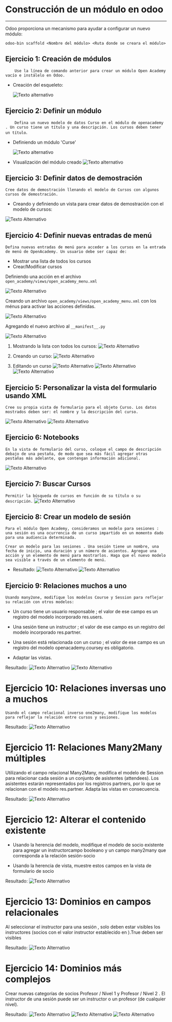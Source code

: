 # Construcción de un módulo en odoo
---

Odoo proporciona un mecanismo para ayudar a configurar un nuevo módulo:

    odoo-bin scaffold <Nombre del módulo> <Ruta donde se creara el módulo>

## Ejercicio 1: Creación de módulos
`    Use la línea de comando anterior para crear un módulo Open Academy vacío e instálelo en Odoo.`

  - Creación del esqueleto:
  
    ![Texto alternativo]([img1]:https://github.com/mkhi33/open_academy/blob/main/screenshots/1.png "Comando para crear el esqueleto del módulo")
    

## Ejercicio 2: Definir un módulo
`    Defina un nuevo modelo de datos Curso en el módulo de openacademy . Un curso tiene un título y una descripción. Los cursos deben tener un título`.

  - Definiendo un módulo 'Curse'
  
    ![Texto alternativo]([img2]:https://github.com/mkhi33/open_academy/blob/main/screenshots/2.png "definiendo un módulo")

  - Visualización del módulo creado
    ![Texto alternativo]([img2]:https://github.com/mkhi33/open_academy/blob/main/screenshots/install.png "Visualizando un módulo")
  

## Ejercicio 3: Definir datos de demostración
    
`Cree datos de demostración llenando el modelo de Cursos con algunos cursos de demostración.`

  - Creando y definiendo un vista para crear datos de demostración con el modelo de cursos:
  
  ![Texto Alternativo]([img1]:https://github.com/mkhi33/open_academy/blob/main/screenshots/4.png "Creando datos de muestra en la vista course.xml")


## Ejercicio 4: Definir nuevas entradas de menú

`Defina nuevas entradas de menú para acceder a los cursos en la entrada de menú de OpenAcademy. Un usuario debe ser capaz de:`
  - Mostrar una lista de todos los cursos
  - Crear/Modificar cursos


  Definiendo una acción en el archivo `open_academy/views/open_academy_menu.xml`

  ![Texto Alternativo]([img1]:https://github.com/mkhi33/open_academy/blob/main/screenshots/7.png "creando la accion para los cursos")

  Creando un archivo `open_academy/views/open_academy_menu.xml` con los ménus para activar las acciones definidas.

  ![Texto Alternativo]([img1]:https://github.com/mkhi33/open_academy/blob/main/screenshots/5.png "creando el archivo open_academy_menu.xml")


  Agregando el nuevo archivo al `__manifest__.py`

  ![Texto Alternativo]([img1]:https://github.com/mkhi33/open_academy/blob/main/screenshots/6.png "Agregando el archivo al __manifest__.py")
  
1. Mostrando la lista con todos los cursos:
  ![Texto Alternativo]([img1]:https://github.com/mkhi33/open_academy/blob/main/screenshots/8.png "Mostrando lista con todos los cursos")

2. Creando un curso:
  ![Texto Alternativo]([img1]:https://github.com/mkhi33/open_academy/blob/main/screenshots/9.png "Creando un nuevo curso")
3. Editando un curso
  ![Texto Alternativo]([img1]:https://github.com/mkhi33/open_academy/blob/main/screenshots/10.png "Editando un curso")
  ![Texto Alternativo]([img1]:https://github.com/mkhi33/open_academy/blob/main/screenshots/11.png "Editando y guardando un curso")
  ![Texto Alternativo]([img1]:https://github.com/mkhi33/open_academy/blob/main/screenshots/12.png "Lista de cursos")


## Ejercicio 5: Personalizar la vista del formulario usando XML
`Cree su propia vista de formulario para el objeto Curso. Los datos mostrados deben ser: el nombre y la descripción del curso.`

  ![Texto Alternativo]([img1]:https://github.com/mkhi33/open_academy/blob/main/screenshots/13.png "Creando una vista personalizada del formulario")
  ![Texto Alternativo]([img1]:https://github.com/mkhi33/open_academy/blob/main/screenshots/14.png "Creando una vista personalizada del formulario")

## Ejercicio 6: Notebooks
`En la vista de formulario del curso, coloque el campo de descripción debajo de una pestaña, de modo que sea más fácil agregar otras pestañas más adelante, que contengan información adicional.`

  ![Texto Alternativo]([img1]:https://github.com/mkhi33/open_academy/blob/main/screenshots/15.png "Utilizando los notebooks")
  
## Ejercicio 7: Buscar Cursos
`Permitir la búsqueda de cursos en función de su título o su descripción.`
  ![Texto Alternativo]([img1]:https://github.com/mkhi33/open_academy/blob/main/screenshots/16.png "Agregando un buscador por Descripción y Nombre")

## Ejercicio 8: Crear un modelo de sesión
`Para el módulo Open Academy, consideramos un modelo para sesiones : una sesión es una ocurrencia de un curso impartido en un momento dado para una audiencia determinada.`

`Crear un modelo para las sesiones . Una sesión tiene un nombre, una fecha de inicio, una duración y un número de asientos. Agregue una acción y un elemento de menú para mostrarlos. Haga que el nuevo modelo sea visible a través de un elemento de menú.`

- Resultado: 
  ![Texto Alternativo]([img1]:https://github.com/mkhi33/open_academy/blob/main/screenshots/17.png "Mostrando el menú session")
  ![Texto Alternativo]([img1]:https://github.com/mkhi33/open_academy/blob/main/screenshots/18.png "Mostrando la vista del modelo session")

## Ejercicio 9: Relaciones muchos a uno
`Usando many2one, modifique los modelos Course y Session para reflejar su relación con otros modelos:`
- Un curso tiene un usuario responsable ; el valor de ese campo es un registro del modelo incorporado res.users.

- Una sesión tiene un instructor ; el valor de ese campo es un registro del modelo incorporado res.partner.

- Una sesión está relacionada con un curso ; el valor de ese campo es un registro del modelo openacademy.coursey es obligatorio.

- Adaptar las vistas.

Resultado:
  ![Texto Alternativo]([img1]:https://github.com/mkhi33/open_academy/blob/main/screenshots/19.png "Cursos")
  ![Texto Alternativo]([img1]:https://github.com/mkhi33/open_academy/blob/main/screenshots/20.png "Sessiones")

# Ejercicio 10: Relaciones inversas uno a muchos
`Usando el campo relacional inverso one2many, modifique los modelos para reflejar la relación entre cursos y sesiones.`

Resultado: 
  ![Texto Alternativo]([img1]:https://github.com/mkhi33/open_academy/blob/main/screenshots/21.png "Cursos")

# Ejercicio 11: Relaciones Many2Many múltiples
  Utilizando el campo relacional Many2Many, modifica el modelo de Session para relacionar cada sesión a un conjunto de asistentes (attendees). Los asistentes estarán representados por los registros partners, por lo que se relacionan con el modelo res.partner. Adapta las vistas en consecuencia.

Resultado:
  ![Texto Alternativo]([img1]:https://github.com/mkhi33/open_academy/blob/main/screenshots/22.png "Cursos")

# Ejercicio 12: Alterar el contenido existente
- Usando la herencia del modelo, modifique el modelo de socio existente para agregar un instructorcampo booleano y un campo many2many que corresponda a la relación sesión-socio

- Usando la herencia de vista, muestre estos campos en la vista de formulario de socio

Resultado:
  ![Texto Alternativo]([img1]:https://github.com/mkhi33/open_academy/blob/main/screenshots/23.png "Cursos")

# Ejercicio 13: Dominios en campos relacionales

Al seleccionar el instructor para una sesión , solo deben estar visibles los instructores (socios con el valor instructor establecido en ).True deben ser visibles 

Resultado:
  ![Texto Alternativo]([img1]:https://github.com/mkhi33/open_academy/blob/main/screenshots/25.png "Cursos")

# Ejercicio 14: Dominios más complejos

Crear nuevas categorías de socios Profesor / Nivel 1 y Profesor / Nivel 2 . El instructor de una sesión puede ser un instructor o un profesor (de cualquier nivel).

Resultado:
  ![Texto Alternativo]([img1]:https://github.com/mkhi33/open_academy/blob/main/screenshots/26.png "Cursos")
  ![Texto Alternativo]([img1]:https://github.com/mkhi33/open_academy/blob/main/screenshots/27.png "Cursos")
  ![Texto Alternativo]([img1]:https://github.com/mkhi33/open_academy/blob/main/screenshots/28.png "Cursos")
